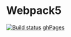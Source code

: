 # Webpack5

[![Build status](https://ci.appveyor.com/api/projects/status/lxfu0sri5yl26nec?svg=true)](https://ci.appveyor.com/project/Mary-Kalugina/bank-cards)
[ghPages](https://github.com/Mary-Kalugina/bank_cards)

